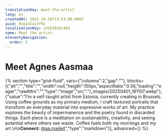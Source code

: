```yaml
---
translationKey: meet-the-artist
lang: en
createdAt: 2025-10-28T13:53:00.000Z
uuid: 9eaa32a13f91
localizationKey: cd1b1034c46d
name: Meet the artist
eleventyNavigation:
  order: 2
---
```

# Meet Agnes Aasmaa

{% section type="grid-fluid", vars={"columns":2,"gap":""}, blocks=[{"alt":"","title":"","width":null,"heigth":150px,"aspectRatio":0.56,"loading":"eager","rawAttrs":"","type":"image","src":"/_images/20250401_161107.webp"},{"value":"I'm a self-taught artist from Estonia, currently creating in Brussels. Using coffee grounds as my primary medium, I craft textured portraits that transform an everyday material into expressive works of art. My practice explores the beauty of impermanence and the poetry found in discarded things. Each piece is a meditation on sustainability, creativity, and seeing potential where others see waste. Coffee fuels both my mornings and my art.\n\n**Connect:** [@aa.madeit](https://www.instagram.com/aa.madeit/)","type":"markdown"}], advanced={} %}
